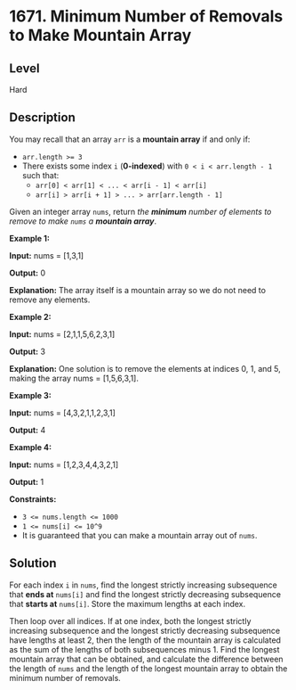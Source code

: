 # 1671. Minimum Number of Removals to Make Mountain Array
## Level
Hard

## Description
You may recall that an array `arr` is a **mountain array** if and only if:

* `arr.length >= 3`
* There exists some index `i` (**0-indexed**) with `0 < i < arr.length - 1` such that:
   * `arr[0] < arr[1] < ... < arr[i - 1] < arr[i]`
   * `arr[i] > arr[i + 1] > ... > arr[arr.length - 1]`

Given an integer array `nums`, return *the **minimum** number of elements to remove to make `nums` a **mountain array***.

**Example 1:**

**Input:** nums = [1,3,1]

**Output:** 0

**Explanation:** The array itself is a mountain array so we do not need to remove any elements.

**Example 2:**

**Input:** nums = [2,1,1,5,6,2,3,1]

**Output:** 3

**Explanation:** One solution is to remove the elements at indices 0, 1, and 5, making the array nums = [1,5,6,3,1].

**Example 3:**

**Input:** nums = [4,3,2,1,1,2,3,1]

**Output:** 4

**Example 4:**

**Input:** nums = [1,2,3,4,4,3,2,1]

**Output:** 1

**Constraints:**

* `3 <= nums.length <= 1000`
* `1 <= nums[i] <= 10^9`
* It is guaranteed that you can make a mountain array out of `nums`.

## Solution
For each index `i` in `nums`, find the longest strictly increasing subsequence that **ends at** `nums[i]` and find the longest strictly decreasing subsequence that **starts at** `nums[i]`. Store the maximum lengths at each index.

Then loop over all indices. If at one index, both the longest strictly increasing subsequence and the longest strictly decreasing subsequence have lengths at least 2, then the length of the mountain array is calculated as the sum of the lengths of both subsequences minus 1. Find the longest mountain array that can be obtained, and calculate the difference between the length of `nums` and the length of the longest mountain array to obtain the minimum number of removals.
